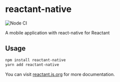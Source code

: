 # reactant-native

![Node CI](https://github.com/unadlib/reactant/workflows/Node%20CI/badge.svg)

A mobile application with react-native for Reactant

## Usage

```bash
npm install reactant-native
yarn add reactant-native
```

You can visit [reactant.js.org](https://reactant.js.org/) for more documentation.
